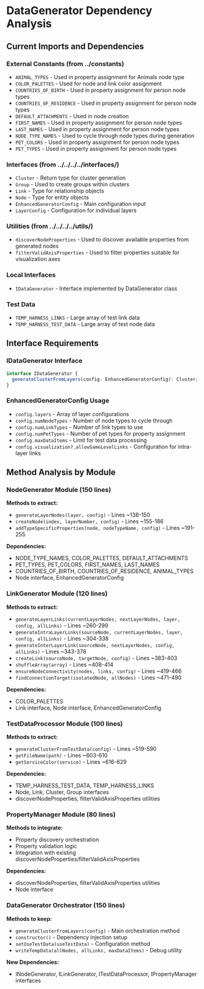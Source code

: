 # DataGenerator Dependency Analysis

## Current Imports and Dependencies

### External Constants (from ../constants)
- `ANIMAL_TYPES` - Used in property assignment for Animals node type
- `COLOR_PALETTES` - Used for node and link color assignment
- `COUNTRIES_OF_BIRTH` - Used in property assignment for person node types
- `COUNTRIES_OF_RESIDENCE` - Used in property assignment for person node types  
- `DEFAULT_ATTACHMENTS` - Used in node creation
- `FIRST_NAMES` - Used in property assignment for person node types
- `LAST_NAMES` - Used in property assignment for person node types
- `NODE_TYPE_NAMES` - Used to cycle through node types during generation
- `PET_COLORS` - Used in property assignment for person node types
- `PET_TYPES` - Used in property assignment for person node types

### Interfaces (from ../../../../interfaces/)
- `Cluster` - Return type for cluster generation
- `Group` - Used to create groups within clusters
- `Link` - Type for relationship objects
- `Node` - Type for entity objects
- `EnhancedGeneratorConfig` - Main configuration input
- `LayerConfig` - Configuration for individual layers

### Utilities (from ../../../../utils/)
- `discoverNodeProperties` - Used to discover available properties from generated nodes
- `filterValidAxisProperties` - Used to filter properties suitable for visualization axes

### Local Interfaces
- `IDataGenerator` - Interface implemented by DataGenerator class

### Test Data
- `TEMP_HARNESS_LINKS` - Large array of test link data
- `TEMP_HARNESS_TEST_DATA` - Large array of test node data

## Interface Requirements

### IDataGenerator Interface
```typescript
interface IDataGenerator {
  generateClusterFromLayers(config: EnhancedGeneratorConfig): Cluster;
}
```

### EnhancedGeneratorConfig Usage
- `config.layers` - Array of layer configurations
- `config.numNodeTypes` - Number of node types to cycle through
- `config.numLinkTypes` - Number of link types to use
- `config.numPetTypes` - Number of pet types for property assignment
- `config.maxDataItems` - Limit for test data processing
- `config.visualization?.allowSameLevelLinks` - Configuration for intra-layer links

## Method Analysis by Module

### NodeGenerator Module (150 lines)
**Methods to extract:**
- `generateLayerNodes(layer, config)` - Lines ~138-150
- `createNode(index, layerNumber, config)` - Lines ~155-186  
- `addTypeSpecificProperties(node, nodeTypeName, config)` - Lines ~191-255

**Dependencies:**
- NODE_TYPE_NAMES, COLOR_PALETTES, DEFAULT_ATTACHMENTS
- PET_TYPES, PET_COLORS, FIRST_NAMES, LAST_NAMES
- COUNTRIES_OF_BIRTH, COUNTRIES_OF_RESIDENCE, ANIMAL_TYPES
- Node interface, EnhancedGeneratorConfig

### LinkGenerator Module (120 lines)
**Methods to extract:**
- `generateLayerLinks(currentLayerNodes, nextLayerNodes, layer, config, allLinks)` - Lines ~260-299
- `generateIntraLayerLinks(sourceNode, currentLayerNodes, layer, config, allLinks)` - Lines ~304-338
- `generateInterLayerLink(sourceNode, nextLayerNodes, config, allLinks)` - Lines ~343-378
- `createLink(sourceNode, targetNode, config)` - Lines ~383-403
- `shuffleArray(array)` - Lines ~408-414
- `ensureNodeConnectivity(nodes, links, config)` - Lines ~419-466
- `findConnectionTarget(isolatedNode, allNodes)` - Lines ~471-490

**Dependencies:**
- COLOR_PALETTES
- Link interface, Node interface, EnhancedGeneratorConfig

### TestDataProcessor Module (100 lines)
**Methods to extract:**
- `generateClusterFromTestData(config)` - Lines ~519-590
- `getFileName(path)` - Lines ~603-610
- `getServiceColor(service)` - Lines ~616-629

**Dependencies:**
- TEMP_HARNESS_TEST_DATA, TEMP_HARNESS_LINKS
- Node, Link, Cluster, Group interfaces
- discoverNodeProperties, filterValidAxisProperties utilities

### PropertyManager Module (80 lines)
**Methods to integrate:**
- Property discovery orchestration
- Property validation logic
- Integration with existing discoverNodeProperties/filterValidAxisProperties

**Dependencies:**
- discoverNodeProperties, filterValidAxisProperties utilities
- Node interface

### DataGenerator Orchestrator (150 lines)
**Methods to keep:**
- `generateClusterFromLayers(config)` - Main orchestration method
- `constructor()` - Dependency injection setup
- `setUseTestData(useTestData)` - Configuration method
- `writeTempData(allNodes, allLinks, maxDataItems)` - Debug utility

**New Dependencies:**
- INodeGenerator, ILinkGenerator, ITestDataProcessor, IPropertyManager interfaces